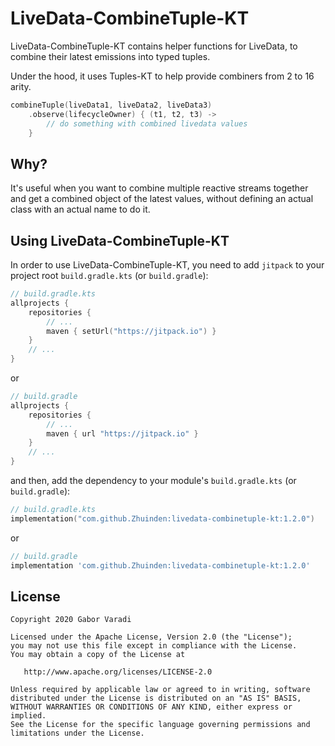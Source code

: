 # LiveData-CombineTuple-KT

LiveData-CombineTuple-KT contains helper functions for LiveData, to combine their latest emissions into typed tuples.

Under the hood, it uses Tuples-KT to help provide combiners from 2 to 16 arity.

``` kotlin
combineTuple(liveData1, liveData2, liveData3)
    .observe(lifecycleOwner) { (t1, t2, t3) ->
        // do something with combined livedata values
    }
```

## Why?

It's useful when you want to combine multiple reactive streams together and get a combined object of the latest values, without defining an actual class with an actual name to do it.

## Using LiveData-CombineTuple-KT

In order to use LiveData-CombineTuple-KT, you need to add `jitpack` to your project root `build.gradle.kts`
(or `build.gradle`):

``` kotlin
// build.gradle.kts
allprojects {
    repositories {
        // ...
        maven { setUrl("https://jitpack.io") }
    }
    // ...
}
```

or

``` groovy
// build.gradle
allprojects {
    repositories {
        // ...
        maven { url "https://jitpack.io" }
    }
    // ...
}
```

and then, add the dependency to your module's `build.gradle.kts` (or `build.gradle`):

``` kotlin
// build.gradle.kts
implementation("com.github.Zhuinden:livedata-combinetuple-kt:1.2.0")
```

or

``` groovy
// build.gradle
implementation 'com.github.Zhuinden:livedata-combinetuple-kt:1.2.0'
```

## License

    Copyright 2020 Gabor Varadi

    Licensed under the Apache License, Version 2.0 (the "License");
    you may not use this file except in compliance with the License.
    You may obtain a copy of the License at

       http://www.apache.org/licenses/LICENSE-2.0

    Unless required by applicable law or agreed to in writing, software
    distributed under the License is distributed on an "AS IS" BASIS,
    WITHOUT WARRANTIES OR CONDITIONS OF ANY KIND, either express or implied.
    See the License for the specific language governing permissions and
    limitations under the License.
